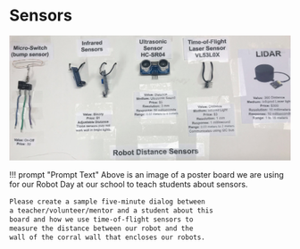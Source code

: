 # Sensors

![](../img/sensors.jpg)

!!! prompt "Prompt Text"
    Above is an image of a poster board we are using
    for our Robot Day at our school to teach students
    about sensors.

    Please create a sample five-minute dialog between
    a teacher/volunteer/mentor and a student about this
    board and how we use time-of-flight sensors to
    measure the distance between our robot and the
    wall of the corral wall that encloses our robots.

